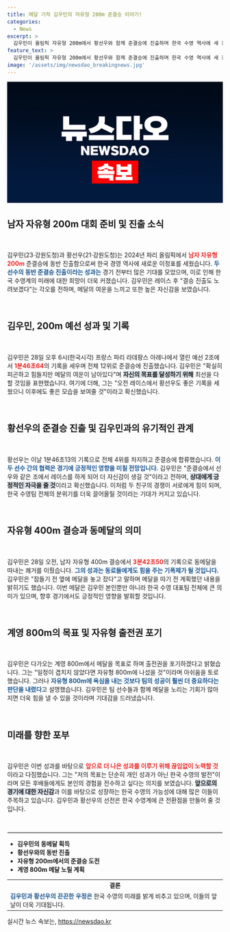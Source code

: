 ```yaml
---
title: 메달 기적 김우민의 자유형 200m 준결승 이야기!
categories:
  - News
excerpt: >
  김우민이 올림픽 자유형 200m에서 황선우와 함께 준결승에 진출하며 한국 수영 역사에 새 장을 열었다. 메달의 여운을 느끼며 결승 진출을 다짐한 김우민의 도전이 기대된다!
feature_text: >
  김우민이 올림픽 자유형 200m에서 황선우와 함께 준결승에 진출하며 한국 수영 역사에 새 장을 열었다. 메달의 여운을 느끼며 결승 진출을 다짐한 김우민의 도전이 기대된다!
image: '/assets/img/newsdao_breakingnews.jpg'
---
```


<p><img src="/assets/img/newsdao_breakingnews.jpg" alt="bookingtag 속보" /></p>

<h2 data-ke-size="size26">남자 자유형 200m 대회 준비 및 진출 소식</h2>

<p data-ke-size="size16">&nbsp;</p>

<p>김우민(23·강원도청)과 황선우(21·강원도청)는 2024년 파리 올림픽에서 <b><span style="color: #ee2323;">남자 자유형 200m</span></b> 준결승에 동반 진출함으로써 한국 경영 역사에 새로운 이정표를 세웠습니다. <b><span style="color: #1a5490;">두 선수의 동반 준결승 진출이라는 성과는</span></b> 경기 전부터 많은 기대를 모았으며, 이로 인해 한국 수영계의 미래에 대한 희망이 더욱 커졌습니다. 김우민은 레이스 후 "결승 진출도 노려보겠다"는 각오를 전하며, 메달의 여운을 느끼고 또한 높은 자신감을 보였습니다.</p>

<p data-ke-size="size16">&nbsp;</p>

<h2 data-ke-size="size26">김우민, 200m 예선 성과 및 기록</h2>

<p data-ke-size="size16">&nbsp;</p>

<p>김우민은 28일 오후 6시(한국시각) 프랑스 파리 라데팡스 아레나에서 열린 예선 2조에서 <b><span style="color: #ee2323;">1분46초64</span></b>의 기록을 세우며 전체 12위로 준결승에 진출했습니다. 김우민은 "확실히 피곤하고 힘들지만 메달의 여운이 남아있다"며 <b><span style="background-color: #21538527;">자신의 목표를 달성하기 위해</span></b> 최선을 다할 것임을 표현했습니다. 여기에 더해, 그는 "오전 레이스에서 황선우도 좋은 기록을 세웠으니 이후에도 좋은 모습을 보여줄 것"이라고 확신했습니다.</p>

<p data-ke-size="size16">&nbsp;</p>

<h2 data-ke-size="size26">황선우의 준결승 진출 및 김우민과의 유기적인 관계</h2>

<p data-ke-size="size16">&nbsp;</p>

<p>황선우는 이날 1분46초13의 기록으로 전체 4위를 차지하고 준결승에 합류했습니다. <b><span style="color: #1a5490;">이 두 선수 간의 협력은 경기에 긍정적인 영향을 미칠 전망입니다.</span></b> 김우민은 "준결승에서 선우와 같은 조에서 레이스를 하게 되어 더 자신감이 생길 것"이라고 전하며, <b><span style="background-color: #21538527;">상대에게 긍정적인 자극을 줄 것</span></b>이라고 확신했습니다. 이처럼 두 친구의 경쟁이 서로에게 힘이 되며, 한국 수영팀 전체의 분위기를 더욱 끌어올릴 것이라는 기대가 커지고 있습니다.</p>

<p data-ke-size="size16">&nbsp;</p>

<h2 data-ke-size="size26">자유형 400m 결승과 동메달의 의미</h2>

<p data-ke-size="size16">&nbsp;</p>

<p>김우민은 28일 오전, 남자 자유형 400m 결승에서 <b><span style="color: #ee2323;">3분42초50</span></b>의 기록으로 동메달을 따내는 쾌거를 이뤘습니다. <b><span style="color: #1a5490;">그의 성과는 동료들에게도 힘을 주는 기폭제가 될 것입니다.</span></b> 김우민은 "잠들기 전 옆에 메달을 놓고 잤다"고 말하며 메달을 따기 전 계획했던 내용을 밝히기도 했습니다. 이번 메달은 김우민 본인뿐만 아니라 한국 수영 대표팀 전체에 큰 의미가 있으며, 향후 경기에서도 긍정적인 영향을 발휘할 것입니다.</p>

<p data-ke-size="size16">&nbsp;</p>

<h2 data-ke-size="size26">계영 800m의 목표 및 자유형 출전권 포기</h2>

<p data-ke-size="size16">&nbsp;</p>

<p>김우민은 다가오는 계영 800m에서 메달을 목표로 하며 출전권을 포기하겠다고 밝혔습니다. 그는 "일정이 겹치지 않았다면 자유형 800m에 나섰을 것"이라며 아쉬움을 토로했습니다. 그러나 <b><span style="color: #1a5490;">자유형 800m에 욕심을 내는 것보다 팀의 성공이 훨씬 더 중요하다는 판단을 내렸다</span></b>고 설명했습니다. 김우민은 팀 선수들과 함께 메달을 노리는 기회가 많아지면 더욱 힘을 낼 수 있을 것이라며 기대감을 드러냈습니다.</p>

<p data-ke-size="size16">&nbsp;</p>

<h2 data-ke-size="size26">미래를 향한 포부</h2>

<p data-ke-size="size16">&nbsp;</p>

<p>김우민은 이번 성과를 바탕으로 <b><span style="color: #ee2323;">앞으로 더 나은 성과를 이루기 위해 끊임없이 노력할 것</span></b>이라고 다짐했습니다. 그는 "저의 목표는 단순히 개인 성과가 아닌 한국 수영의 발전"이라며 모든 후배들에게도 본인의 경험을 전수하고 싶다는 의지를 보였습니다. <b><span style="background-color: #21538527;">앞으로의 경기에 대한 자신감</span></b>과 이를 바탕으로 성장하는 한국 수영의 가능성에 대해 많은 이들이 주목하고 있습니다. 김우민과 황선우의 선전은 한국 수영계에 큰 전환점을 만들어 줄 것입니다.</p>

<p data-ke-size="size16">&nbsp;</p>

<hr style="border: 1px solid #ddd;">

<ul>
<li><b>김우민의 동메달 획득</b></li>
<li><b>황선우와의 동반 진출</b></li>
<li><b>자유형 200m에서의 준결승 도전</b></li>
<li><b>계영 800m 메달 노릴 계획</b></li>
</ul>

<table style="width: 100%;">
<tr>
<td style="text-align: center; height: 17px;"><b>결론</b></td>
</tr>
<tr>
<td><b><span style="color: #1a5490;">김우민과 황선우의 끈끈한 우정은</span></b> 한국 수영의 미래를 밝게 비추고 있으며, 이들의 앞날이 더욱 기대됩니다.</td>
</tr>
</table>
실시간 뉴스 속보는, <a href="https://newsdao.kr" rel="dofollow">https://newsdao.kr</a>


